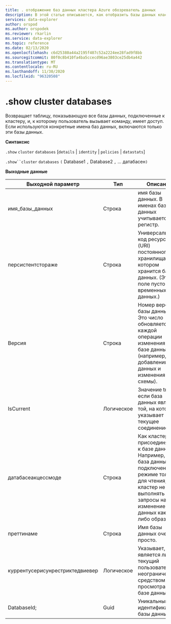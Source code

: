 ```yaml
---
title: . отображение баз данных кластера Azure обозреватель данных
description: В этой статье описывается, как отобразить базы данных кластера в Azure обозреватель данных.
services: data-explorer
author: orspod
ms.author: orspodek
ms.reviewer: rkarlin
ms.service: data-explorer
ms.topic: reference
ms.date: 02/13/2020
ms.openlocfilehash: c6d25380a44a2195f407c52a2224ee28fad9f8bb
ms.sourcegitcommit: 80f0c8b410fa4ba5ccecd96ae3803ce25db4a442
ms.translationtype: MT
ms.contentlocale: ru-RU
ms.lasthandoff: 11/30/2020
ms.locfileid: "96320508"
---
```

# <a name="show-cluster-databases"></a>.show cluster databases

Возвращает таблицу, показывающую все базы данных, подключенные к кластеру, и, к которому пользователь вызывает команду, имеет доступ. Если используются конкретные имена баз данных, включаются только эти базы данных.

**Синтаксис**

`.show` `cluster` `databases` [`details` | `identity` | `policies` | `datastats`]

`.show``cluster` `databases` `(` Database1 `,` Database2 `,` ... датабасен`)`

**Выходные данные**
 
|Выходной параметр |Тип |Описание 
|---|---|---
|имя_базы_данных  |Строка |имя базы данных. В именах баз данных учитывается регистр. 
|персистентстораже  |Строка |Универсальный код ресурса (URI) постоянного хранилища, в котором хранится база данных. (Это поле пусто для временных баз данных.) 
|Версия  |Строка |Номер версии базы данных. Это число обновляется для каждой операции изменения в базе данных (например, для добавления данных и изменения схемы). 
|IsCurrent  |Логическое |Значение true, если база данных является той, на которую указывает текущее соединение. 
|датабасеакцессмоде  |Строка |Как кластер присоединяется к базе данных. Например, если база данных подключена в режиме только для чтения, кластер не будет выполнять все запросы на изменение базы данных каким-либо образом. 
|преттинаме |Строка |Имя базы данных очень просто.
|куррентусерисунрестриктедвиевер |Логическое | Указывает, является ли текущий пользователь неограниченным средством просмотра в базе данных.
|DatabaseId; |Guid |Уникальный идентификатор базы данных.